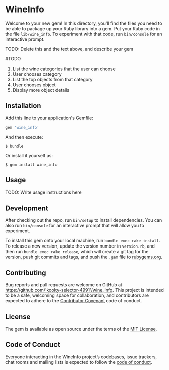 # WineInfo

Welcome to your new gem! In this directory, you'll find the files you need to be able to package up your Ruby library into a gem. Put your Ruby code in the file `lib/wine_info`. To experiment with that code, run `bin/console` for an interactive prompt.

TODO: Delete this and the text above, and describe your gem

#TODO

1. List the wine categories that the user can choose
2. User chooses category
3. List the top objects from that category
4. User chooses object
5. Display more object details

## Installation

Add this line to your application's Gemfile:

```ruby
gem 'wine_info'
```

And then execute:

    $ bundle

Or install it yourself as:

    $ gem install wine_info

## Usage

TODO: Write usage instructions here

## Development

After checking out the repo, run `bin/setup` to install dependencies. You can also run `bin/console` for an interactive prompt that will allow you to experiment.

To install this gem onto your local machine, run `bundle exec rake install`. To release a new version, update the version number in `version.rb`, and then run `bundle exec rake release`, which will create a git tag for the version, push git commits and tags, and push the `.gem` file to [rubygems.org](https://rubygems.org).

## Contributing

Bug reports and pull requests are welcome on GitHub at https://github.com/'kooky-selector-4991'/wine_info. This project is intended to be a safe, welcoming space for collaboration, and contributors are expected to adhere to the [Contributor Covenant](http://contributor-covenant.org) code of conduct.

## License

The gem is available as open source under the terms of the [MIT License](https://opensource.org/licenses/MIT).

## Code of Conduct

Everyone interacting in the WineInfo project’s codebases, issue trackers, chat rooms and mailing lists is expected to follow the [code of conduct](https://github.com/'kooky-selector-4991'/wine_info/blob/master/CODE_OF_CONDUCT.md).
